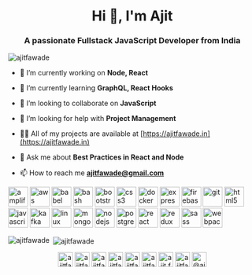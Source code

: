<h1 align="center">Hi 👋, I'm Ajit</h1>
<h3 align="center">A passionate Fullstack JavaScript Developer from India</h3>

<p align="left"> <img src="https://komarev.com/ghpvc/?username=ajitfawade" alt="ajitfawade" /> </p>

- 🔭 I’m currently working on **Node, React**

- 🌱 I’m currently learning **GraphQL, React Hooks**

- 👯 I’m looking to collaborate on **JavaScript**

- 🤝 I’m looking for help with **Project Management**

- 👨‍💻 All of my projects are available at [https://ajitfawade.in](https://ajitfawade.in)

- 💬 Ask me about **Best Practices in React and Node**

- 📫 How to reach me **ajitfawade@gmail.com**

<p align="left"><img src="https://docs.amplify.aws/assets/logo-dark.svg" alt="amplify" width="40" height="40"/> <img src="https://devicons.github.io/devicon/devicon.git/icons/amazonwebservices/amazonwebservices-original-wordmark.svg" alt="aws" width="40" height="40"/> <img src="https://www.vectorlogo.zone/logos/babeljs/babeljs-icon.svg" alt="babel" width="40" height="40"/> <img src="https://www.vectorlogo.zone/logos/gnu_bash/gnu_bash-icon.svg" alt="bash" width="40" height="40"/> <img src="https://devicons.github.io/devicon/devicon.git/icons/bootstrap/bootstrap-plain.svg" alt="bootstrap" width="40" height="40"/> <img src="https://devicons.github.io/devicon/devicon.git/icons/css3/css3-original-wordmark.svg" alt="css3" width="40" height="40"/> <img src="https://devicons.github.io/devicon/devicon.git/icons/docker/docker-original-wordmark.svg" alt="docker" width="40" height="40"/> <img src="https://devicons.github.io/devicon/devicon.git/icons/express/express-original-wordmark.svg" alt="express" width="40" height="40"/> <img src="https://www.vectorlogo.zone/logos/firebase/firebase-icon.svg" alt="firebase" width="40" height="40"/> <img src="https://www.vectorlogo.zone/logos/git-scm/git-scm-icon.svg" alt="git" width="40" height="40"/> <img src="https://devicons.github.io/devicon/devicon.git/icons/html5/html5-original-wordmark.svg" alt="html5" width="40" height="40"/> <img src="https://devicons.github.io/devicon/devicon.git/icons/javascript/javascript-original.svg" alt="javascript" width="40" height="40"/> <img src="https://www.vectorlogo.zone/logos/apache_kafka/apache_kafka-icon.svg" alt="kafka" width="40" height="40"/> <img src="https://devicons.github.io/devicon/devicon.git/icons/linux/linux-original.svg" alt="linux" width="40" height="40"/> <img src="https://devicons.github.io/devicon/devicon.git/icons/mongodb/mongodb-original-wordmark.svg" alt="mongodb" width="40" height="40"/> <img src="https://devicons.github.io/devicon/devicon.git/icons/nodejs/nodejs-original-wordmark.svg" alt="nodejs" width="40" height="40"/> <img src="https://devicons.github.io/devicon/devicon.git/icons/postgresql/postgresql-original-wordmark.svg" alt="postgresql" width="40" height="40"/> <img src="https://devicons.github.io/devicon/devicon.git/icons/react/react-original-wordmark.svg" alt="react" width="40" height="40"/> <img src="https://devicons.github.io/devicon/devicon.git/icons/redux/redux-original.svg" alt="redux" width="40" height="40"/> <img src="https://devicons.github.io/devicon/devicon.git/icons/sass/sass-original.svg" alt="sass" width="40" height="40"/> <img src="https://devicons.github.io/devicon/devicon.git/icons/webpack/webpack-original.svg" alt="webpack" width="40" height="40"/></p><p><img align="left" src="https://github-readme-stats.vercel.app/api/top-langs/?username=ajitfawade&layout=compact&hide=html" alt="ajitfawade" /></p>

<p>&nbsp;<img align="center" src="https://github-readme-stats.vercel.app/api?username=ajitfawade&show_icons=true" alt="ajitfawade" /></p>

<p align="center">
<a href="https://codepen.io/ajitfawade" target="blank"><img align="center" src="https://cdn.jsdelivr.net/npm/simple-icons@3.0.1/icons/codepen.svg" alt="ajitfawade" height="30" width="30" /></a>
<a href="https://dev.to/ajitfawade" target="blank"><img align="center" src="https://cdn.jsdelivr.net/npm/simple-icons@3.0.1/icons/dev-dot-to.svg" alt="ajitfawade" height="30" width="30" /></a>
<a href="https://twitter.com/ajitfawade" target="blank"><img align="center" src="https://cdn.jsdelivr.net/npm/simple-icons@3.0.1/icons/twitter.svg" alt="ajitfawade" height="30" width="30" /></a>
<a href="https://linkedin.com/in/ajitfawade" target="blank"><img align="center" src="https://cdn.jsdelivr.net/npm/simple-icons@3.0.1/icons/linkedin.svg" alt="ajitfawade" height="30" width="30" /></a>
<a href="https://stackoverflow.com/users/ajitfawade" target="blank"><img align="center" src="https://cdn.jsdelivr.net/npm/simple-icons@3.0.1/icons/stackoverflow.svg" alt="ajitfawade" height="30" width="30" /></a>
<a href="https://codesandbox.com/ajitfawade" target="blank"><img align="center" src="https://cdn.jsdelivr.net/npm/simple-icons@3.0.1/icons/codesandbox.svg" alt="ajitfawade" height="30" width="30" /></a>
<a href="https://fb.com/ajit.fawade" target="blank"><img align="center" src="https://cdn.jsdelivr.net/npm/simple-icons@3.0.1/icons/facebook.svg" alt="ajit.fawade" height="30" width="30" /></a>
<a href="https://instagram.com/ajitfawade" target="blank"><img align="center" src="https://cdn.jsdelivr.net/npm/simple-icons@3.0.1/icons/instagram.svg" alt="ajitfawade" height="30" width="30" /></a>
<a href="https://medium.com/@ajitfawade" target="blank"><img align="center" src="https://cdn.jsdelivr.net/npm/simple-icons@3.0.1/icons/medium.svg" alt="@ajitfawade" height="30" width="30" /></a>
</p>
